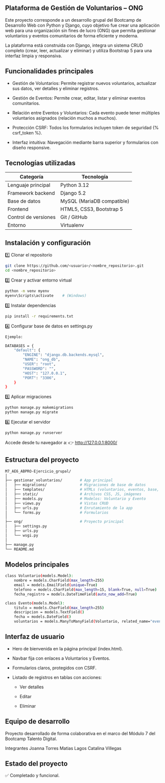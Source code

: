 ## Plataforma de Gestión de Voluntarios – ONG

Este proyecto corresponde a un desarrollo grupal del Bootcamp de Desarrollo Web con Python y Django, cuyo objetivo fue crear una aplicación web para una organización sin fines de lucro (ONG) que permita gestionar voluntarios y eventos comunitarios de forma eficiente y moderna.

La plataforma está construida con Django, integra un sistema CRUD completo (crear, leer, actualizar y eliminar) y utiliza Bootstrap 5 para una interfaz limpia y responsiva.

## Funcionalidades principales

- Gestión de Voluntarios:
Permite registrar nuevos voluntarios, actualizar sus datos, ver detalles y eliminar registros.

- Gestión de Eventos:
Permite crear, editar, listar y eliminar eventos comunitarios.

- Relación entre Eventos y Voluntarios:
Cada evento puede tener múltiples voluntarios asignados (relación muchos a muchos).

- Protección CSRF:
Todos los formularios incluyen token de seguridad {% csrf_token %}.

- Interfaz intuitiva:
Navegación mediante barra superior y formularios con diseño responsive.

## Tecnologías utilizadas

| Categoría            | Tecnología                 |
| -------------------- | -------------------------- |
| Lenguaje principal   | Python 3.12                |
| Framework backend    | Django 5.2                 |
| Base de datos        | MySQL (MariaDB compatible) |
| Frontend             | HTML5, CSS3, Bootstrap 5   |
| Control de versiones | Git / GitHub               |
| Entorno              | Virtualenv                 |

## Instalación y configuración
1️⃣ Clonar el repositorio
```bash
git clone https://github.com/<usuario>/<nombre_repositorio>.git
cd <nombre_repositorio>
```

2️⃣ Crear y activar entorno virtual
```bash
python -m venv myenv
myenv\Scripts\activate    # (Windows)
```

3️⃣ Instalar dependencias
```bash
pip install -r requirements.txt
```

4️⃣ Configurar base de datos en settings.py
```bash
Ejemplo:

DATABASES = {
    "default": {
        "ENGINE": "django.db.backends.mysql",
        "NAME": "ong_db",
        "USER": "root",
        "PASSWORD": "",
        "HOST": "127.0.0.1",
        "PORT": "3306",
    }
}
```

5️⃣ Aplicar migraciones
```bash
python manage.py makemigrations
python manage.py migrate
```

6️⃣ Ejecutar el servidor
```bash
python manage.py runserver
```


Accede desde tu navegador a:
👉 http://127.0.0.1:8000/

## Estructura del proyecto
```bash
M7_AE6_ABPRO-Ejercicio_grupal/
│
├── gestionar_voluntarios/        # App principal
│   ├── migrations/               # Migraciones de base de datos
│   ├── templates/                # HTMLs (voluntarios, eventos, base, index)
│   ├── static/                   # Archivos CSS, JS, imágenes
│   ├── models.py                 # Modelos: Voluntario y Evento
│   ├── views.py                  # Vistas CRUD
│   ├── urls.py                   # Enrutamiento de la app
│   └── forms.py                  # Formularios
│
├── ong/                          # Proyecto principal
│   ├── settings.py
│   ├── urls.py
│   └── wsgi.py
│
├── manage.py
└── README.md
```

## Modelos principales
```bash
class Voluntario(models.Model):
    nombre = models.CharField(max_length=255)
    email = models.EmailField(unique=True)
    telefono = models.CharField(max_length=15, blank=True, null=True)
    fecha_registro = models.DateTimeField(auto_now_add=True)

class Evento(models.Model):
    titulo = models.CharField(max_length=255)
    descripcion = models.TextField()
    fecha = models.DateField()
    voluntarios = models.ManyToManyField(Voluntario, related_name="eventos", blank=True)
```

## Interfaz de usuario

- Hero de bienvenida en la página principal (index.html).

- Navbar fija con enlaces a Voluntarios y Eventos.

- Formularios claros, protegidos con CSRF.

- Listado de registros en tablas con acciones:

    - Ver detalles

    - Editar

    - Eliminar

## Equipo de desarrollo

Proyecto desarrollado de forma colaborativa en el marco del Módulo 7 del Bootcamp Talento Digital.

Integrantes
Joanna Torres
Matias Lagos
Catalina Villegas 	


##  Estado del proyecto

✅ Completado y funcional.